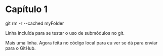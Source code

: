 # Capítulo 1

git rm -r --cached myFolder

Linha incluída para se testar o uso de submódulos no git.

Mais uma linha. Agora feita no código local para eu ver se dá para enviar para o GitHub.
